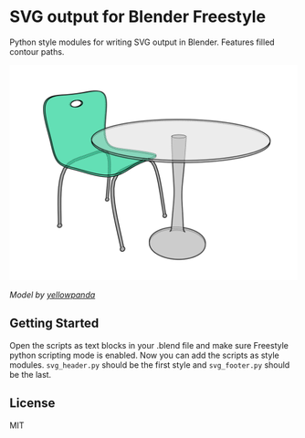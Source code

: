 # SVG output for Blender Freestyle

Python style modules for writing SVG output in Blender. Features filled contour paths.

![Table and chair](example/table_and_chair.svg)

*Model by [yellowpanda](http://www.blendswap.com/blends/view/69490)*

## Getting Started

Open the scripts as text blocks in your .blend file and make sure Freestyle python
scripting mode is enabled. Now you can add the scripts as style modules. `svg_header.py`
should be the first style and `svg_footer.py` should be the last.

## License

MIT
